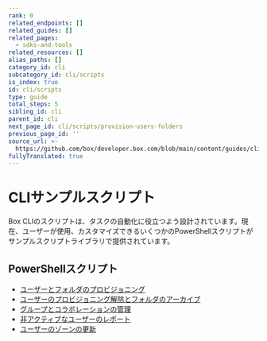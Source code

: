 ```yaml
---
rank: 0
related_endpoints: []
related_guides: []
related_pages:
  - sdks-and-tools
related_resources: []
alias_paths: []
category_id: cli
subcategory_id: cli/scripts
is_index: true
id: cli/scripts
type: guide
total_steps: 5
sibling_id: cli
parent_id: cli
next_page_id: cli/scripts/provision-users-folders
previous_page_id: ''
source_url: >-
  https://github.com/box/developer.box.com/blob/main/content/guides/cli/scripts/index.md
fullyTranslated: true
---
```

# CLIサンプルスクリプト

Box CLIのスクリプトは、タスクの自動化に役立つよう設計されています。現在、ユーザーが使用、カスタマイズできるいくつかのPowerShellスクリプトがサンプルスクリプトライブラリで提供されています。

## PowerShellスクリプト

* [ユーザーとフォルダのプロビジョニング][1]
* [ユーザーのプロビジョニング解除とフォルダのアーカイブ][2]
* [グループとコラボレーションの管理][3]
* [非アクティブなユーザーのレポート][4]
* [ユーザーのゾーンの更新][5]

[1]: g://cli/quick-start/powershell-script-templates

[2]: g://cli/scripts/deprovision-users

[3]: g://cli/scripts/manage-groups-collaborations

[4]: g://cli/scripts/report-inactive-users

[5]: g://cli/scripts/user-zones-mass-update
